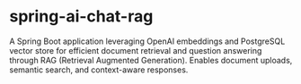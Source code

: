 # spring-ai-chat-rag
A Spring Boot application leveraging OpenAI embeddings and PostgreSQL vector store for efficient document retrieval and question answering through RAG (Retrieval Augmented Generation). Enables document uploads, semantic search, and context-aware responses.
